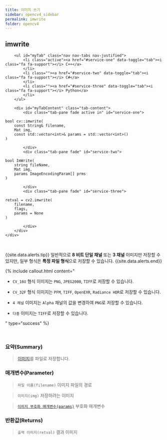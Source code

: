 ```yaml
---
title: 이미지 쓰기
sidebar: opencv4_sidebar
permalink: imwrite
folder: opencv4
---
```


<div class="row">
    <div class="col-lg-12">
        <h2 class="page-header">imwrite</h2>
    </div>
    <div class="col-lg-12">

        <ul id="myTab" class="nav nav-tabs nav-justified">
            <li class="active"><a href="#service-one" data-toggle="tab"><i class="fa fa-support"></i> C++</a>
            </li>
            <li class=""><a href="#service-two" data-toggle="tab"><i class="fa fa-support"></i> C#</a>
            </li>
            <li class=""><a href="#service-three" data-toggle="tab"><i class="fa fa-support"></i> Python</a>
            </li>
        </ul>

        <div id="myTabContent" class="tab-content">
            <div class="tab-pane fade active in" id="service-one">
<pre class="prettyprint"><code class="language-cpp">bool cv::imwrite(
    const String& filename,
    Mat img,
    const std::vector&lt;int&gt;& params = std::vector&lt;int&gt;() 
)</code></pre>
            </div>
            <div class="tab-pane fade" id="service-two">
<pre class="prettyprint"><code class="language-cs">bool ImWrite(
    string fileName,
    Mat img,
    params ImageEncodingParam[] prms
)</code></pre>
            </div>
            <div class="tab-pane fade" id="service-three">
<pre class="prettyprint"><code class="language-py">retval = cv2.imwrite(
    filename,
    flags,
    params = None
)</code></pre>
            </div>
        </div>
    </div>
</div>

<br>

{{site.data.alerts.tip}}
일반적으로 <b>8 비트 단일 채널</b> 또는 <b>3 채널</b> 이미지만 저장할 수 있지만, 일부 형식은 <b>특정 파일 형식</b>으로 저장할 수 있습니다.
{{site.data.alerts.end}}

{% include callout.html content="

- `CV_16U` 형식 이미지는 `PNG`, `JPEG2000`, `TIFF`로 저장할 수 있습니다.
  
- `CV_32F` 형식 이미지는 `PFM`, `TIFF`, `OpenEXR`, `Radiance HDR`로 저장할 수 있습니다.
  
- `4 채널` 이미지는 `Alpha` 채널의 값을 변경하여 `PNG`로 저장할 수 있습니다.
  
- `다중` 이미지는 `TIFF`로 저장할 수 있습니다.

" type="success" %} 

<br>

### 요약(Summary)

> [이미지](imageExt)를 파일로 저장합니다.

### 매개변수(Parameter)

> `파일 이름(filename)` 이미지 파일의 경로

> `이미지(img)` 저장하려는 이미지

> [`이미지 부호화 매개변수(params)`](imageEncodingParam) 부호화 매개변수

### 반환값(Returns)

> `출력 이미지(retval)` 결과 이미지